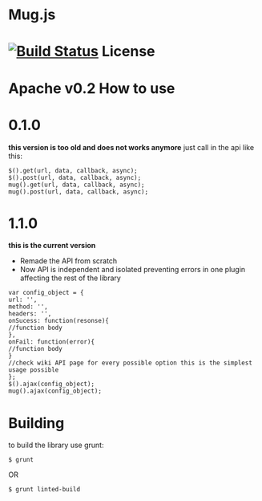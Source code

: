 Mug.js
===
[![Build Status](https://travis-ci.org/MugFoundation/Muglib.svg)](https://travis-ci.org/MugFoundation/Muglib)
License
===
Apache v0.2
How to use
===
0.1.0
===
**this version is too old and does not works anymore**
just call in the api like this:
```JS
$().get(url, data, callback, async);
$().post(url, data, callback, async);
mug().get(url, data, callback, async);
mug().post(url, data, callback, async);
```
1.1.0
===
**this is the current version**

 - Remade the API from scratch
 - Now API is independent and isolated preventing errors in one plugin affecting the rest of the library

```JS
var config_object = {
url: '',
method: '',
headers: '',
onSucess: function(resonse){
//function body
},
onFail: function(error){
//function body
}
//check wiki API page for every possible option this is the simplest usage possible
};
$().ajax(config_object);
mug().ajax(config_object);
```
Building
===
to build the library use grunt:

```Shell
$ grunt
```
OR
```Shell
$ grunt linted-build
```
